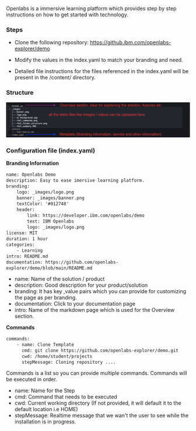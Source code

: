 Openlabs is a immersive learning platform which provides step by step instructions on how to get started with technology.

### Steps

-   Clone the following repository: https://github.ibm.com/openlabs-explorer/demo

-   Modify the values in the index.yaml to match your branding and need.

-   Detailed file instructions for the files referenced in the index.yaml will be present in the /content/ directory.

### Structure

![Structure](_images/structure.png 'Structure')

### Configuration file (index.yaml)

**Branding Information**

```
name: Openlabs Demo
description: Easy to ease imersive learning platform.
branding:
    logo: _images/logo.png
    banner: _images/banner.png
    textColor: '#012748'
    header:
        link: https://developer.ibm.com/openlabs/demo
        text: IBM Openlabs
        logo: _images/logo.png
license: MIT
duration: 1 hour
categories:
    - Learning
intro: README.md
documentation: https://github.com/openlabs-explorer/demo/blob/main/README.md
```

-   name: Name of the solution / product
-   description: Good description for your product/solution
-   branding: It has key ,value pairs which you can provide for customizing the page as per branding.
-   documentation: Click to your documentation page
-   intro: Name of the markdown page which is used for the Overview section.

**Commands**

```
commands:
    - name: Clone Template
      cmd: git clone https://github.com/openlabs-explorer/demo.git
      cwd: /home/student/projects
      stepMessage: Cloning repository ....
```

Commands is a list so you can provide multiple commands. Commands will be executed in order.

-   name: Name for the Step
-   cmd: Command that needs to be executed
-   cwd: Current working directory (If not provided, it will default it to the default location i.e HOME)
-   stepMessage: Realtime message that we wan't the user to see while the installation is in progress.
